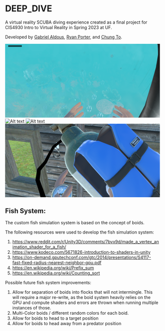 # DEEP_DIVE
A virtual reality SCUBA diving experience created as a final project for CIS4930 Intro to Virtual Reality in Spring 2023 at UF. 

Developed by [Gabriel Aldous](https://github.com/Sn00pyW00dst0ck), [Ryan Porter](https://github.com/RyPort), and [Chung To](https://github.com/CC-0000).

![Alt text](/SCREENSHOTS/Deep_Dive_Image_1.jpg)
![Alt text](/SCREENSHOTS/Deep_Dive_Image_2.jpg)
![Alt text](/SCREENSHOTS/Deep_Dive_Image_3.jpg)
![Alt text](/SCREENSHOTS/Deep_Dive_Image_4.jpg)

## Fish System:
The custom fish simulation system is based on the concept of boids. 

The following resources were used to develop the fish simulation system:
1. https://www.reddit.com/r/Unity3D/comments/7bvx9d/made_a_vertex_animation_shader_for_a_fish/
2. https://www.kodeco.com/5671826-introduction-to-shaders-in-unity
3. https://on-demand.gputechconf.com/gtc/2014/presentations/S4117-fast-fixed-radius-nearest-neighbor-gpu.pdf
4. https://en.wikipedia.org/wiki/Prefix_sum
5. https://en.wikipedia.org/wiki/Counting_sort

Possible future fish system improvements:
1. Allow for separation of boids into flocks that will not intermingle. This will require a major re-write, as the boid system heavily relies on the GPU and compute shaders and errors are thrown when running multiple instances of those.
2. Multi-Color boids / different random colors for each boid. 
3. Allow for boids to head to a target position
4. Allow for boids to head away from a predator position
